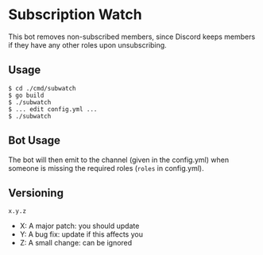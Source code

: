 # Subscription Watch
This bot removes non-subscribed members, since Discord keeps members if they
have any other roles upon unsubscribing.

## Usage
```
$ cd ./cmd/subwatch
$ go build
$ ./subwatch
$ ... edit config.yml ...
$ ./subwatch
```

## Bot Usage
The bot will then emit to the channel (given in the config.yml) when someone 
is missing the required roles (`roles` in config.yml). 

## Versioning
`x.y.z`
 - X: A major patch: you should update
 - Y: A bug fix: update if this affects you
 - Z: A small change: can be ignored
